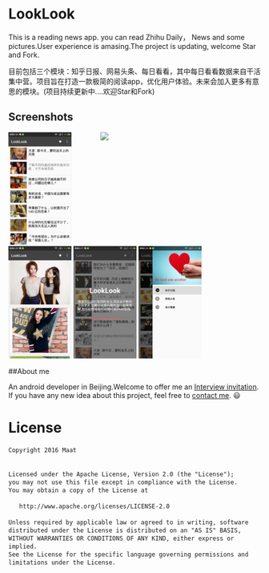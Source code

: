 # LookLook 

This is a reading news app. you can read Zhihu Daily， News and some pictures.User experience is amasing.The project is updating, welcome Star and Fork.


目前包括三个模块：知乎日报、网易头条、每日看看，其中每日看看数据来自干活集中营。项目旨在打造一款极简的阅读app，优化用户体验。未来会加入更多有意思的模块。(项目持续更新中....欢迎Star和Fork)



## Screenshots
<img src="screenshots/LookLook.gif" width="300" align="right" hspace="20">
<img src="screenshots/zhihu.png" width="25%" />
<img src="screenshots/meizi.png" width="25%" />
<img src="screenshots/about.png" width="25%" />
<img src="screenshots/navigation.png" width="25%" />











##About me

An android developer in Beijing.Welcome to offer me an [Interview invitation](mailto:maat.xing@gmail.com). If you have any new idea about this project, feel free to [contact me](mailto:maat.xing@gmail.com). :smiley:






License
=======

    Copyright 2016 Maat


    Licensed under the Apache License, Version 2.0 (the "License");
    you may not use this file except in compliance with the License.
    You may obtain a copy of the License at

       http://www.apache.org/licenses/LICENSE-2.0

    Unless required by applicable law or agreed to in writing, software
    distributed under the License is distributed on an "AS IS" BASIS,
    WITHOUT WARRANTIES OR CONDITIONS OF ANY KIND, either express or implied.
    See the License for the specific language governing permissions and
    limitations under the License.

